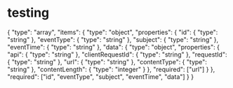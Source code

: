 # testing

{
  "type": "array",
  "items": {
    "type": "object",
    "properties": {
      "id": { "type": "string" },
      "eventType": { "type": "string" },
      "subject": { "type": "string" },
      "eventTime": { "type": "string" },
      "data": {
        "type": "object",
        "properties": {
          "api": { "type": "string" },
          "clientRequestId": { "type": "string" },
          "requestId": { "type": "string" },
          "url": { "type": "string" },
          "contentType": { "type": "string" },
          "contentLength": { "type": "integer" }
        },
        "required": ["url"]
      }
    },
    "required": ["id", "eventType", "subject", "eventTime", "data"]
  }
}
